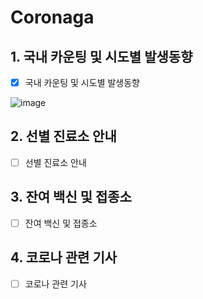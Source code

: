# Coronaga

## 1. 국내 카운팅 및 시도별 발생동향

- [x] 국내 카운팅 및 시도별 발생동향

![image](https://user-images.githubusercontent.com/68345069/121811007-e347d700-cc9d-11eb-8861-82905f511e46.png)

## 2. 선별 진료소 안내

- [ ] 선별 진료소 안내

## 3. 잔여 백신 및 접종소

- [ ] 잔여 백신 및 접종소

## 4. 코로나 관련 기사

- [ ] 코로나 관련 기사
